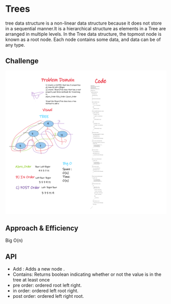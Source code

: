 # Trees
<!-- Short summary or background information -->
tree data structure is a non-linear data structure because it does not store in a sequential manner.It is a hierarchical structure as elements in a Tree are arranged in multiple levels. In the Tree data structure, the topmost node is known as a root node. Each node contains some data, and data can be of any type.
## Challenge
<!-- Description of the challenge -->
![image](1.0.png)
## Approach & Efficiency
<!-- What approach did you take? Why? What is the Big O space/time for this approach? -->
Big O(n)

## API
<!-- Description of each method publicly available in each of your trees -->
- Add : Adds a new node .
- Contains: Returns boolean indicating whether or not the value is in the tree at least once
- pre order:  ordered root  left right.
- in order:  ordered left  root  right.
- post order: ordered left  right root.

